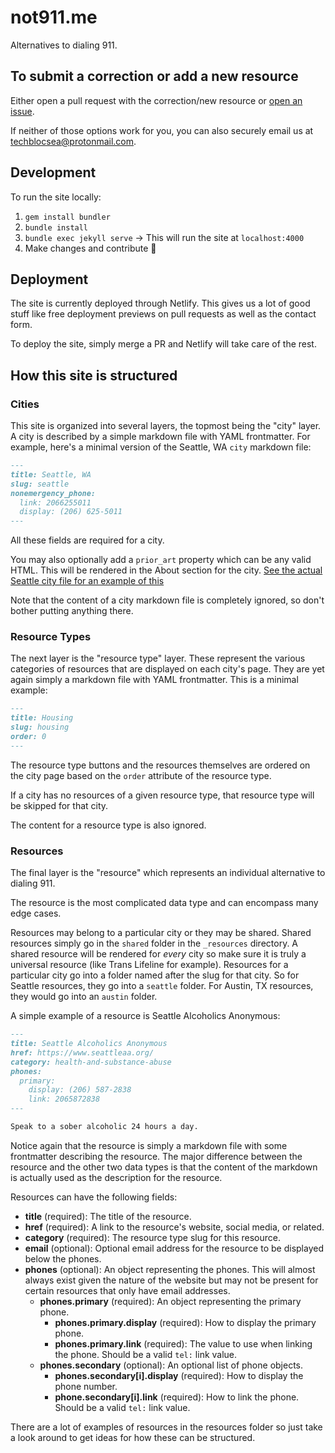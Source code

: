 # not911.me

Alternatives to dialing 911.

## To submit a correction or add a new resource

Either open a pull request with the correction/new resource or [open an issue](https://github.com/SeattleDSA/not911.me/issues/new/choose).

If neither of those options work for you, you can also securely email us at <techblocsea@protonmail.com>.

## Development

To run the site locally:

1. `gem install bundler`
1. `bundle install`
1. `bundle exec jekyll serve` -> This will run the site at `localhost:4000`
1. Make changes and contribute 🙌

## Deployment

The site is currently deployed through Netlify. This gives us a lot of good stuff like free deployment previews on pull requests as well as the contact form.

To deploy the site, simply merge a PR and Netlify will take care of the rest.

## How this site is structured

### Cities

This site is organized into several layers, the topmost being the "city" layer. A city is described by a simple markdown file with YAML frontmatter. For example, here's a minimal version of the Seattle, WA `city` markdown file:

```markdown
---
title: Seattle, WA
slug: seattle
nonemergency_phone:
  link: 2066255011
  display: (206) 625-5011
---
```

All these fields are required for a city.

You may also optionally add a `prior_art` property which can be any valid HTML. This will be rendered in the About section for the city. [See the actual Seattle city file for an example of this](https://raw.githubusercontent.com/SeattleDSA/not911.me/HEAD/_cities/seattle.md)

Note that the content of a city markdown file is completely ignored, so don't bother putting anything there.

### Resource Types

The next layer is the "resource type" layer. These represent the various categories of resources that are displayed on each city's page. They are yet again simply a markdown file with YAML frontmatter. This is a minimal example:

```markdown
---
title: Housing
slug: housing
order: 0
---
```

The resource type buttons and the resources themselves are ordered on the city page based on the `order` attribute of the resource type.

If a city has no resources of a given resource type, that resource type will be skipped for that city.

The content for a resource type is also ignored.

### Resources

The final layer is the "resource" which represents an individual alternative to dialing 911.

The resource is the most complicated data type and can encompass many edge cases.

Resources may belong to a particular city or they may be shared. Shared resources simply go in the `shared` folder in the `_resources` directory. A shared resource will be rendered for _every_ city so make sure it is truly a universal resource (like Trans Lifeline for example). Resources for a particular city go into a folder named after the slug for that city. So for Seattle resources, they go into a `seattle` folder. For Austin, TX resources, they would go into an `austin` folder.

A simple example of a resource is Seattle Alcoholics Anonymous:

```markdown
---
title: Seattle Alcoholics Anonymous
href: https://www.seattleaa.org/
category: health-and-substance-abuse
phones:
  primary:
    display: (206) 587-2838
    link: 2065872838
---

Speak to a sober alcoholic 24 hours a day.
```

Notice again that the resource is simply a markdown file with some frontmatter describing the resource. The major difference between the resource and the other two data types is that the content of the markdown is actually used as the description for the resource.

Resources can have the following fields:

- **title** (required): The title of the resource.
- **href** (required): A link to the resource's website, social media, or related.
- **category** (required): The resource type slug for this resource.
- **email** (optional): Optional email address for the resource to be displayed below the phones.
- **phones** (optional): An object representing the phones. This will almost always exist given the nature of the website but may not be present for certain resources that only have email addresses.
    - **phones.primary** (required): An object representing the primary phone.
        - **phones.primary.display** (required): How to display the primary phone.
        - **phones.primary.link** (required): The value to use when linking the phone. Should be a valid `tel:` link value.
    - **phones.secondary** (optional): An optional list of phone objects.
        - **phones.secondary[i].display** (required): How to display the phone number.
        - **phone.secondary[i].link** (required): How to link the phone. Should be a valid `tel:` link value.

There are a lot of examples of resources in the resources folder so just take a look around to get ideas for how these can be structured.
